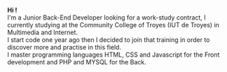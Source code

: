 **Hi !** 
<br />
I'm a Junior Back-End Developer looking for a work-study contract, I currently studying at the Community College of Troyes (IUT de Troyes) in Multimedia and Internet. <br />
I start code one year ago then I decided to join that training in order to discover more and practise in this field. <br />
I master programming languages HTML, CSS and Javascript for the Front development and PHP and MYSQL for the Back. <br />
<br />


<!--
**jpayet/jpayet** is a ✨ _special_ ✨ repository because its `README.md` (this file) appears on your GitHub profile.

Here are some ideas to get you started:

- 🔭 I’m currently working on ...
- 🌱 I’m currently learning ...
- 👯 I’m looking to collaborate on ...
- 🤔 I’m looking for help with ...
- 💬 Ask me about ...
- 📫 How to reach me: ...
- 😄 Pronouns: ...
- ⚡ Fun fact: ...
-->

